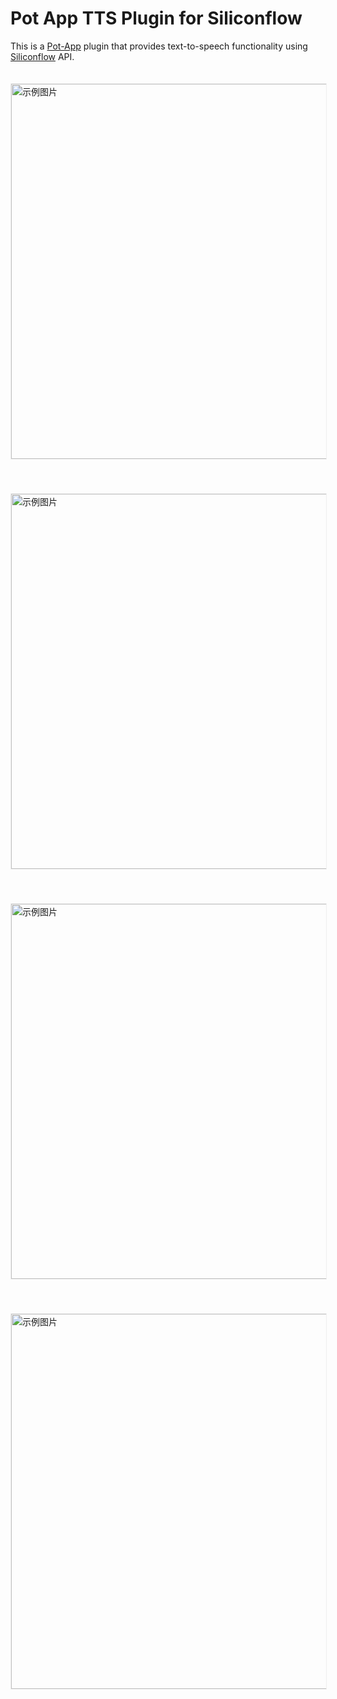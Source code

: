 # Pot App TTS Plugin for Siliconflow

This is a [Pot-App](https://github.com/pot-app) plugin that provides text-to-speech functionality using [Siliconflow](https://cloud.siliconflow.cn/) API.

<img src="https://github.com/user-attachments/assets/18836906-ad46-4404-8507-f6b281e3096a" 
     alt="示例图片"
     width="600" 
     style="height: auto; border: 1px solid #eee; margin: 20px 0;" />

<img src="https://github.com/user-attachments/assets/ac4473c1-390a-4e61-a074-f5347b777503" 
     alt="示例图片"
     width="600" 
     style="height: auto; border: 1px solid #eee; margin: 20px 0;" />

<img src="https://github.com/user-attachments/assets/755e8b92-645c-425a-8a83-fe64c37c8dfa" 
     alt="示例图片"
     width="600" 
     style="height: auto; border: 1px solid #eee; margin: 20px 0;" />

<img src="https://github.com/user-attachments/assets/a3b9292d-08f4-46b9-8d2f-e2ab479d4bf3" 
     alt="示例图片"
     width="600" 
     style="height: auto; border: 1px solid #eee; margin: 20px 0;" />

